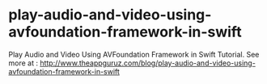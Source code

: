 # play-audio-and-video-using-avfoundation-framework-in-swift
Play Audio and Video Using AVFoundation Framework in Swift Tutorial. See more at : http://www.theappguruz.com/blog/play-audio-and-video-using-avfoundation-framework-in-swift
